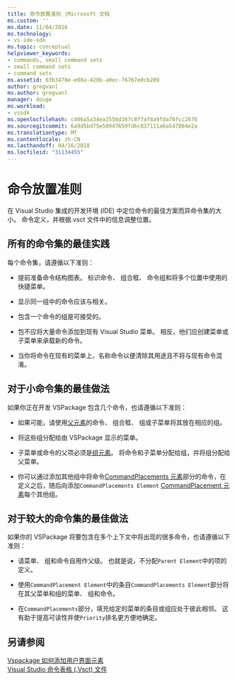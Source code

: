 ```yaml
---
title: 命令放置准则 |Microsoft 文档
ms.custom: ''
ms.date: 11/04/2016
ms.technology:
- vs-ide-sdk
ms.topic: conceptual
helpviewer_keywords:
- commands, small command sets
- small command sets
- command sets
ms.assetid: 63b3478e-e08a-420b-a0ec-76767e0cb289
author: gregvanl
ms.author: gregvanl
manager: douge
ms.workload:
- vssdk
ms.openlocfilehash: c406a5a34ea2556d367c8f7af8a9fda70fcc2676
ms.sourcegitcommit: 6a9d5bd75e50947659fd6c837111a6a547884e2a
ms.translationtype: MT
ms.contentlocale: zh-CN
ms.lasthandoff: 04/16/2018
ms.locfileid: "31134455"
---
```

# <a name="command-placement-guidelines"></a>命令放置准则
在 Visual Studio 集成的开发环境 (IDE) 中定位命令的最佳方案而异命令集的大小。 命令定义，并根据.vsct 文件中的信息调整位置。  
  
## <a name="best-practices-for-all-command-sets"></a>所有的命令集的最佳实践  
 每个命令集，请遵循以下准则：  
  
-   提前准备命令结构图表。 标识命令、 组合框、 命令组和将多个位置中使用的快捷菜单。  
  
-   显示同一组中的命令应该与相关。  
  
-   包含一个命令的组是可接受的。  
  
-   包不应将大量命令添加到现有 Visual Studio 菜单。 相反，他们应创建菜单或子菜单来承载新的命令。  
  
-   当你将命令在现有的菜单上，名称命令以便清除其用途且不将与现有命令混淆。  
  
## <a name="best-practices-for-small-command-sets"></a>对于小命令集的最佳做法  
 如果你正在开发 VSPackage 包含几个命令，也请遵循以下准则：  
  
-   如果可能，请使用[父元素](../../extensibility/parent-element.md)的命令、 组合框、 组或子菜单将其放在相应的组。  
  
-   将这些组分配给由 VSPackage 显示的菜单。  
  
-   子菜单或命令的父项必须是[组元素](../../extensibility/group-element.md)。 将命令和子菜单分配给组，并将组分配给父菜单。  
  
-   你可以通过添加其他组中将命令[CommandPlacements 元素](../../extensibility/commandplacements-element.md)部分的命令，在定义之后，随后向添加`CommandPlacements Element` [CommandPlacement 元素](../../extensibility/commandplacement-element.md)每个其他组。  
  
## <a name="best-practices-for-large-command-sets"></a>对于较大的命令集的最佳做法  
 如果你的 VSPackage 将要包含在多个上下文中将出现的很多命令，也请遵循以下准则：  
  
-   请菜单、 组和命令自用作父级。 也就是说，不分配`Parent Element`中的项的定义。  
  
-   使用`CommandPlacement Element`中的条目`CommandPlacements Element`部分将在其父菜单和组的菜单、 组和命令。  
  
-   在`CommandPlacements`部分，填充给定的菜单的条目或组应处于彼此相邻。 这有助于提高可读性并使`Priority`排名更方便地确定。  
  
## <a name="see-also"></a>另请参阅  
 [Vspackage 如何添加用户界面元素](../../extensibility/internals/how-vspackages-add-user-interface-elements.md)   
 [Visual Studio 命令表格 (.Vsct) 文件](../../extensibility/internals/visual-studio-command-table-dot-vsct-files.md)